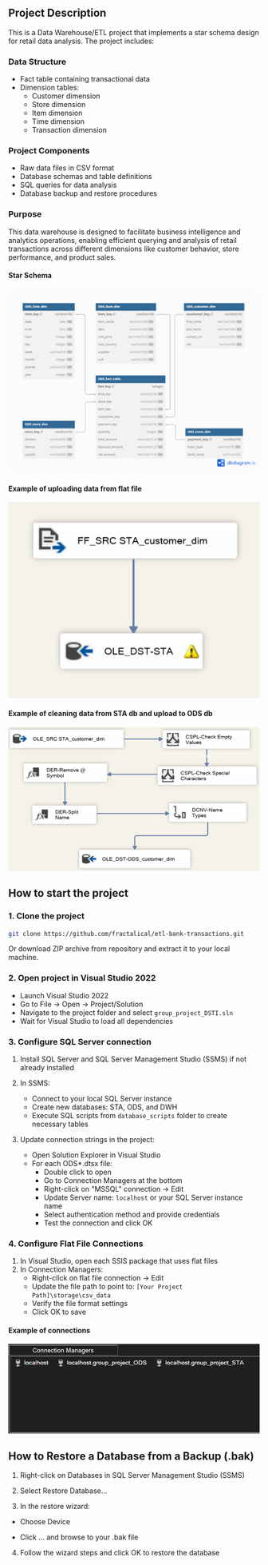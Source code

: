 ## Project Description

This is a Data Warehouse/ETL project that implements a star schema design for retail data analysis. The project includes:

### Data Structure
- Fact table containing transactional data
- Dimension tables:
  - Customer dimension
  - Store dimension
  - Item dimension
  - Time dimension
  - Transaction dimension

### Project Components
- Raw data files in CSV format
- Database schemas and table definitions
- SQL queries for data analysis
- Database backup and restore procedures

### Purpose
This data warehouse is designed to facilitate business intelligence and analytics operations, enabling efficient querying and analysis of retail transactions across different dimensions like customer behavior, store performance, and product sales.

#### Star Schema

![Star Schema](./schemas/star_schema.png)

#### Example of uploading data from flat file

![STA](./storage/images/sta_customer_dim.png)

#### Example of cleaning data from STA db and upload to ODS db

![STA](./storage/images/ods_customer_dim.png)


## How to start the project

### 1. Clone the project
```bash
git clone https://github.com/fractalical/etl-bank-transactions.git
```
Or download ZIP archive from repository and extract it to your local machine.

### 2. Open project in Visual Studio 2022
- Launch Visual Studio 2022
- Go to File -> Open -> Project/Solution
- Navigate to the project folder and select `group_project_DSTI.sln`
- Wait for Visual Studio to load all dependencies

### 3. Configure SQL Server connection
1. Install SQL Server and SQL Server Management Studio (SSMS) if not already installed
2. In SSMS:
   - Connect to your local SQL Server instance
   - Create new databases: STA, ODS, and DWH
   - Execute SQL scripts from `database_scripts` folder to create necessary tables

3. Update connection strings in the project:
   - Open Solution Explorer in Visual Studio
   - For each ODS*.dtsx file:
     - Double click to open
     - Go to Connection Managers at the bottom
     - Right-click on "MSSQL" connection -> Edit
     - Update Server name: `localhost` or your SQL Server instance name
     - Select authentication method and provide credentials
     - Test the connection and click OK

### 4. Configure Flat File Connections
1. In Visual Studio, open each SSIS package that uses flat files
2. In Connection Managers:
   - Right-click on flat file connection -> Edit
   - Update the file path to point to: `[Your Project Path]\storage\csv_data`
   - Verify the file format settings
   - Click OK to save


#### Example of connections

![con](./storage/images/connections.png)

## How to Restore a Database from a Backup (.bak)
1. Right-click on Databases in SQL Server Management Studio (SSMS)

2. Select Restore Database...

3. In the restore wizard:

- Choose Device

- Click ... and browse to your .bak file

4. Follow the wizard steps and click OK to restore the database
